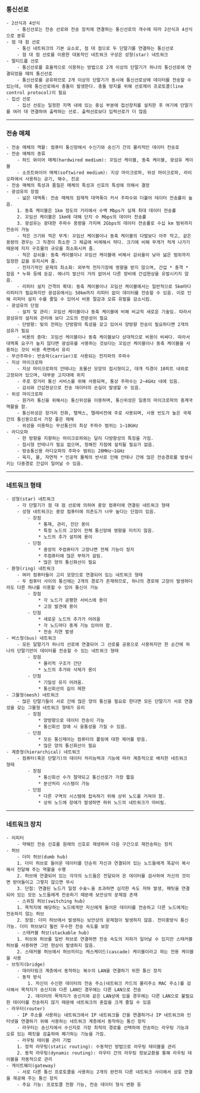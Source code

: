 ### 통신선로

    - 2선식과 4선식
        - 통신선로는 전송 선로와 전송 장치에 연결하는 통신선로의 개수에 따라 2선식과 4선식으로 분류
    - 점 대 점 선로
        - 통신 네트워크의 기본 요소로, 점 대 점으로 두 단말기를 연결하는 통신선로
        - 점 대 점 선로를 이용한 대표적인 네트워크 구성은 성형(star) 네트워크
    - 멀티드롭 선로
        - 통신선로를 효율적으로 이용하는 방법으로 2개 이상의 단말기가 하나의 통신선로에 연결되었을 때의 통신선로
        - 통신선로를 공유하므로 2개 이상의 단말기가 동시에 통신선로상에 데이터를 전송할 수 있는데, 이때 통신선로에서 충돌이 발생한다. 충돌 방지를 위해 선로제어 프로토콜(line control protocol)이 필요
    - 집선 선로
        - 집선 선로는 일정한 지역 내에 있는 중심 부분에 접선장치를 설치한 후 여기에 단말기를 여러 대 연결하여 출력하는 선로. 출력선로보다 입력선로가 더 많음

---

### 전송 매체

    - 전송 매체의 역활: 컴퓨터 통신망에서 수신기와 송신기 간의 물리적인 데이터 전송로
    - 전송 매체의 종류
        - 하드 와이어 매체(hardwired medium): 꼬임선 케이블, 동축 케이블, 광섬유 케이블
        - 소프트와이어 매체(softwired medium): 지상 마이크로파, 위성 마이크로파, 라이오파에서 사용하는 공기, 해수, 진공
    - 전송 매체의 특성과 품질은 매체의 특성과 신호의 특성에 의해서 결정
    - 광섬유의 장점
        - 넓은 대역폭: 전송 매체의 잠재적 대역폭이 커서 주파수와 더불어 데이터 전송률이 높음.
        1. 동축 케이블은 1km 정도의 거리에서 수백 Mbps가 실제 최대 데이터 전송률
        2. 꼬임선 케이블은 1km에 대해 단지 수 Mbps의 데이터 전송률
        3. 광섬유는 광대한 주파수 용량을 가지며 2Gbps의 데이터 전송률로 수십 km 범위까지 전송이 가능
        - 작은 크기와 적은 무게: 꼬임선 케이블이나 동축 케이블의 다발보다 아주 작고, 같은 용량의 경우는 그 직경이 최소한 그 제곱에 비례해서 작다. 크기에 비해 무게가 적게 나가기 때문에 지지 구조물의 규모를 최소화시켜 줌.
        - 적은 감쇠율: 동축 케이블이나 꼬임선 케이블에 비해서 감쇠율이 낮아 넓은 범위까지 일정한 값을 유지시켜 줌.
        - 전자기적인 문제의 최소화: 외부적 전자기장에 영향을 받지 않으며, 간섭 * 충격 * 잡음 * 누화 등에 둔감. 에너지 발산이 거의 없어서 다른 장비에 간섭현상을 유발시키지 않음.
        - 리피터 설치 간격의 확대: 동축 케이블이나 꼬임선 케이블에서는 일반적으로 5km마다 리피터가 필요하지만 광섬유에서는 50km까지 리피터 없이 데이터를 전송할 수 있음. 이로 인해 리피터 설치 수를 줄일 수 있어서 비용 절감과 오류 유발을 감소시킴.
    - 광섬유의 단점
        - 설치 및 관리: 꼬임선 케이블이나 동축 케이블에 비해 비교적 새로운 기술임. 따라서 광섬유의 설치와 관리에 보다 고도의 전문성이 필요
        - 단방향: 빛의 전파는 단방향의 특성을 갖고 있어서 양방향 전송이 필요하다면 2개의 섬유가 필요
        - 비용의 증대: 꼬임선 케이블이나 동축 케이블보다 상대적으로 비용이 비싸다. 따라서 대역폭 요구가 높지 않다면 광섬유를 사용하는 것보다는 꼬임선 케이블이나 동축 케이블을 사용하는 것이 비용 측면에서 유리
    - 무선주파수: 반송파(carrier)로 사용되는 전자파의 주파수
    - 지상 마이크로파
        - 지상 마이크로파의 안테나는 포물선 모양의 접시형이고, 대개 직경이 10피트 내외로 고정되어 있으며, 대부분 고지대에 위치
        - 주로 장거리 통신 서비스를 위해 사용되며, 통상 주파수는 2~4GHz 내에 있음.
        - 감쇠와 간섭현상으로 전송 데이터의 손실이 발생할 수 있음.
    - 위성 마이크로파
        - 원거리 통신을 위해서는 통신위성을 이용하며, 통신위성은 일종의 마이크로파의 중계국 역활을 함.
        - 통신위성은 장거리 전화, 텔렉스, 텔레비전에 주로 사용되며, 사용 빈도가 높은 국제 간의 통신용으로서 가장 좋은 매체
        - 위성을 이용하는 무선통신의 최상 주파수 범위는 1~10GHz
    - 라디오파
        - 한 방향을 지향하는 마이크로파와는 달리 다방향성의 특징을 가짐.
        - 접시형 안테나가 필요 없으며, 정해진 지점에 설치될 필요가 없음.
        - 방송통신용 라디오파의 주파수 범위는 20MHz~1GHz
        - 육지, 물, 자연적 * 인공적 물체의 반사로 인해 안테나 간에 많은 전송경로를 발생시키는 다중경로 간섭이 일어날 수 있음.

---

### 네트워크 형태

    - 성형(star) 네트워크
        - 각 단말기가 점 대 점 선로에 의하여 중앙 컴퓨터에 연결된 네트워크 형태
        - 성형 네트워크는 중앙 컴퓨터에 의존도가 너무 높다는 단점이 있음.
            - 장점
                * 통제, 관리, 진단 용이
                * 특정 노드의 고장이 전체 통신망에 영향을 미치지 않음.
                * 노드의 추가 설치에 용이
            - 단점
                * 중앙의 주컴퓨터가 고장나면 전체 기능이 정지
                * 주컴퓨터에 많은 부하가 걸림.
                * 많은 양의 통신화선이 필요
    - 환형(ring) 네트워크
        - 여러 컴퓨터들이 고리 모양으로 연결되어 있는 네트워크 형태
        - 두 컴퓨터 사이의 통신에는 2개의 경로가 존재하므로, 하나의 경로에 고장이 발생하더라도 다른 하나를 이용할 수 있어 통신이 가능
            - 장점
                * 각 노드가 공평한 서비스에 용이
                * 고장 발견에 용이
            - 단점
                * 새로운 노드의 추가가 어려움
                * 각 노드마다 중계 기능 있어야 함.
                * 전송 지연 발생
    - 버스형(bus) 네트워크
        - 모든 달말기가 하나의 선로에 연결되어 그 선로를 공용으로 사용하지만 한 순간에 하나의 단말기만이 데이터를 전송할 수 있는 네트워크 형태
            - 장점
                * 물리적 구조가 간단
                * 노드의 추가와 삭제가 용이
            - 단점
                * 기밀성 유지 어려움.
                * 통신회선의 길이 제한
    - 그물형(mesh) 네트워크
        - 많은 단말기들이 서로 간에 많은 양의 통신을 필요로 한다면 모든 단말기가 서로 연결성을 갖는 그물형 네트워크 형태가 유리
            - 장점
                * 양방향으로 데이터 전송이 가능
                * 통신회선 장애 시 융통성을 가질 수 있음.
            - 단점
                * 모든 통신제어는 컴퓨터의 폴링에 대한 제어를 받음.
                * 많은 양의 통신회선이 필요
    - 계층형(hierarchical) 네트워크
        - 컴퓨터(혹은 단말기)의 데이터 처리능력과 기능에 따라 계층적으로 배치한 네트워크 형태
            - 장점
                * 통신회선 수가 절약되고 통신선로가 가장 짧음
                * 분산처리 시스템이 가능
            - 단점
                * 다른 구역의 시스템에 접속하기 위해 상위 노드를 거쳐야 함.
                * 상위 노드에 장애가 발생하면 하위 노드의 네트워크가 마비됨.

---

### 네트워크 장치

    - 리피터
        - 약해진 전송 신호를 원래의 신호로 재생하여 다음 구간으로 재전송하는 장치
    - 허브
        - 더미 허브(dumb hub)
        1. 더미 허브로 들어온 데이터를 단순히 자신과 연결되어 있는 노드들에게 똑같이 복사해서 전달해 주는 역활을 수행
        2. 허브에 연결되어 있는 각각의 노드들은 전달되어 온 데이터를 검사하여 자신의 것이면 받아들이고 그렇지 않으면 무시
        3. 단점: 연결된 노드가 일정 수숮ㄴ을 초과하면 심각한 속도 저하 발생, 패팃을 연결되어 있는 모든 노드들에게 전송하기 때문에 보안상의 문제점 존재
        - 스위칭 허브(switching hub)
        1. 목적지에 해당하는 노드에게만 자신에게 들어온 데이터를 전송하고 다른 노드에게는 전송하지 않는 허브
        2. 장점: 더미 허브에서 발생하는 보안상의 문제점이 발생하지 않음. 전이중방식 통신 가능. 더미 허브보다 훨씬 우수한 전송 속도를 보장
        - 스태커블 허브(stackable hub)
        1. 허브와 허브를 일반 허브로 연결하면 전송 속도의 저하가 일어날 수 있지만 스태커블 허브를 사용하면 그런 현상이 발생하지 않음.
        2. 스태커블 허브에서 허브끼리는 캐스케이드(cascade) 케이블이라고 하는 전용 케이블을 사용
    - 브릿지(bridge)
        - 데이터링크 계층에서 동작하는 복수의 LAN을 연결하기 위한 통신 장치
        - 동작 방식
            1. 자신이 수신한 데이터의 전송 주소(네트워크 카드의 물리주소 MAC 주소)를 검사해서 목적지가 송신지와 다른 LAN인 경우에는 다른 LAN으로 전송
            2. 데이터의 목적지가 송신지와 같은 LAN상에 있을 경우에는 다른 LAN으로 불필요한 데이터를 전송하지 않기 때문에 네트워크의 혼잡을 크게 줄일 수 있음
    - 라우터(router)
        - IP 주소를 사용하는 네트워크에서 IP 네트워크들 간을 연결하거나 IP 네트워크와 인터넷을 연결하기 위해 사용하는 네트워크 계층에서 동작하는 통신 장치
        - 라우터는 송신지에서 수신지로 가장 최적의 경로를 선택하여 전송하는 라우팅 기능과 오류 있는 패킷을 검출하여 폐기하는 기능을 가짐.
        - 라우팅 테이블 관리 기법
        1. 정적 라우팅(static routing): 수동적인 방법으로 라우팅 테이블을 관리
        2. 동적 라우팅(dynamic routing): 라우터 간의 라우팅 정보교환을 통해 라우팅 테이블을 자동적으로 관리
    - 게이트웨이(gateway)
        - 서로 다른 통신 프로토콜을 사용하는 2개의 완전히 다른 네트워크 사이에서 상호 연결을 제공해 주는 통신 장치
        - 주요 기능: 프로토콜 전환 기능, 전송 데이터 형식 변환 등

